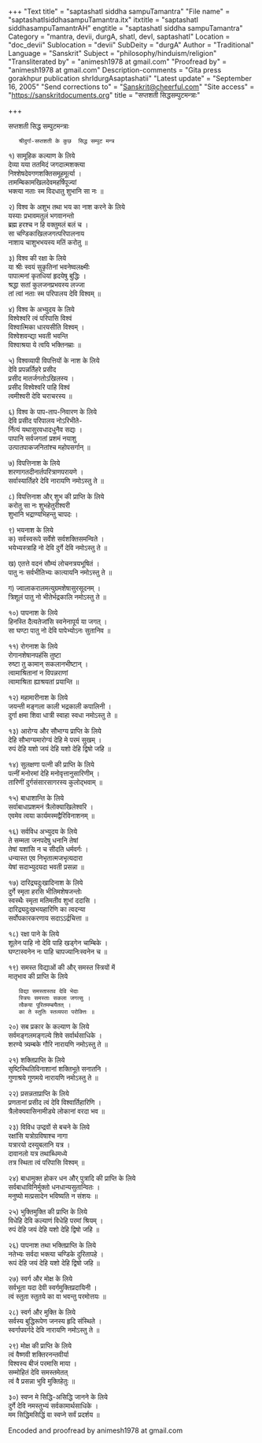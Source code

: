 +++
"Text title" = "saptashatI siddha sampuTamantra"
"File name" = "saptashatIsiddhasampuTamantra.itx"
itxtitle = "saptashatI siddhasampuTamantrAH"
engtitle = "saptashatI siddha sampuTamantra"
Category = "mantra, devii, durgA, shatI, devI, saptashatI"
Location = "doc_devii"
Sublocation = "devii"
SubDeity = "durgA"
Author = "Traditional"
Language = "Sanskrit"
Subject = "philosophy/hinduism/religion"
"Transliterated by" = "animesh1978 at gmail.com"
"Proofread by" = "animesh1978 at gmail.com"
Description-comments = "Gita press gorakhpur publication shrIdurgAsaptashatii"
"Latest update" = "September 16, 2005"
"Send corrections to" = "Sanskrit@cheerful.com"
"Site access" = "https://sanskritdocuments.org"
title = "सप्तशती सिद्धसम्पुटमन्त्राः"

+++
  
 सप्तशती सिद्ध सम्पुटमन्त्राः   
  
       श्रीदुर्गा-सप्तशती के कुछ  सिद्ध सम्पुट मन्त्र  
  
१) सामूहिक कल्याण के लिये  
       देव्या यया ततमिदं जगदात्मशक्त्या  
       निश्शेषदेवगणशक्तिसमूहमूर्त्या ।  
       तामम्बिकामखिलदेवमहर्षिपूज्यां  
       भक्त्या नताः स्म विदधातु शुभानि सा नः ॥  
  
२) विश्व के अशुभ तथा भय का नाश करने के लिये  
       यस्याः प्रभावमतुलं भगवानन्तो  
       ब्रह्म हरश्च न हि वक्तुमलं बलं च ।  
       सा चण्डिकाखिलजगत्परिपालनाय  
       नाशाय चाशुभभयस्य मतिं करोतु ॥  
  
३) विश्व की रक्षा के लिये  
       या श्रीः स्वयं सुकृतिनां भवनेष्वलक्ष्मीः  
       पापात्मनां कृतधियां हृदयेषु बुद्धिः ।  
       श्रद्धा सतां कुलजनप्रभवस्य लज्जा  
       तां त्वां नताः स्म परिपालय देवि विश्वम् ॥  
  
४) विश्व के अभ्युदय के लिये  
       विश्वेश्वरि त्वं परिपासि विश्वं  
       विश्वात्मिका धारयसीति विश्वम् ।  
       विश्वेशवन्द्या भवती भवन्ति  
       विश्वाश्रया ये त्वयि भक्तिनम्राः ॥  
  
५) विश्वव्यापी विपत्तियों के नाश के लिये  
       देवि प्रपन्नर्तिहरे प्रसीद  
       प्रसीद मातर्जगतोऽखिलस्य ।  
       प्रसीद विश्वेश्वरि पाहि विश्वं  
       त्वमीश्वरी देवि चराचरस्य ॥  
  
६) विश्व के पाप-ताप-निवारण के लिये  
       देवि प्रसीद परिपालय नोऽरिभीते-  
       र्नित्यं यथासुरवधादधुनैव सद्यः ।  
       पापानि सर्वजगतां प्रशमं नयाशु  
       उत्पातपाकजनितांश्च महोपसर्गान् ॥  
  
७) विपत्तिनाश के लिये  
       शरणागतदीनार्तपरित्राणपरायणे ।  
       सर्वास्यार्तिहरे देवि नारायणि नमोऽस्तु ते ॥  
  
८) विपत्तिनाश और् शुभ की प्राप्ति के लिये  
       करोतु सा नः शुभहेतुरीश्वरी  
       शुभानि भद्राण्यभिहन्तु चापदः ।  
  
९) भयनाश के लिये  
क) सर्वस्वरूपे सर्वेशे सर्वशक्तिसमन्विते ।  
       भयेभ्यस्त्राहि नो देवि दुर्गे देवि नमोऽस्तु ते ॥  
  
ख) एतत्ते वदनं सौम्यं लोचनत्रयभूषितं ।  
       पातु नः सर्वभीतिभ्यः कात्यायनि नमोऽस्तु ते ॥  
  
ग) ज्वालाकरालमत्युग्रमशेषासुरसूदनम् ।  
       त्रिशूलं पातु नो भीतेर्भद्रकालि नमोऽस्तु ते ॥  
  
१०) पापनाश के लिये  
       हिनस्ति दैत्यतेजांसि स्वनेनापूर्य या जगत् ।  
       सा घण्टा पातु नो देवि पापेभ्योऽनः सुतानिव ॥  
  
११) रोगनाश के लिये  
       रोगानशेषानपहंसि तुष्टा  
       रुष्टा तु कामान् सकलानभीष्टान् ।  
       त्वामाश्रितानां न विपन्नराणां  
       त्वामाश्रिता ह्याश्रयतां प्रयान्ति ॥  
  
१२) महामारीनाश के लिये  
       जयन्ती मङ्गला काली भद्रकाली कपालिनी ।  
       दुर्गा क्षमा शिवा धात्री स्वाहा स्वधा नमोऽस्तु ते ॥  
  
१३) आरोग्य और सौभाग्य प्राप्ति के लिये  
       देहि सौभाग्यमारोग्यं देहि मे परमं सुखम् ।  
       रुपं देहि यशो जयं देहि यशो देहि द्विषो जहि ॥  
  
१४) सुलक्षणा पत्नी की प्राप्ति के लिये  
       पत्नीं मनोरमां देहि मनोवृत्तानुसारिणीम् ।  
       तारिणीं दुर्गसंसारसागरस्य कुलोद्भवाम् ॥  
  
१५) बाधाशान्ति के लिये  
       सर्वाबाधाप्रशमनं त्रैलोक्याखिलेश्वरि ।  
       एवमेव त्वया कार्यमस्मद्वैरिविनाशनम् ॥  
  
१६) सर्वविध अभ्युदय के लिये  
       ते सम्मता जनपदेषु धनानि तेषां  
       तेषां यशांसि न च सीदति धर्मवर्गः ।  
       धन्यास्त एव निभृतात्मजभृत्यदारा  
       येषां सदाभ्युदयदा भवती प्रसन्ना ॥  
  
१७) दारिद्र्यदुःखादिनाश के लिये  
       दुर्गे स्मृता हरसि भीतिमशेषजन्तोः  
       स्वस्थैः स्मृता मतिमतीव शुभां ददासि ।  
       दारिद्र्यदुःखभयहारिणि का त्वदन्या  
       सर्वोपकारकरणाय सदाऽऽर्द्रचित्ता ॥  
  
१८) रक्षा पाने के लिये  
       शूलेन पाहि नो देवि पाहि खड्गेन चाम्बिके ।  
       घण्टास्वनेन नः पाहि चापज्यानिःस्वनेन च ॥  
  
१९) समस्त विद्याओं की और् समस्त स्त्रियों में  
       मातृभाव की प्राप्ति के लिये  
  
       विद्या समस्तास्तव देवि भेदाः  
       स्त्रियः समस्ताः सकला जगत्सु ।  
       त्वैकया पूरितमम्बयैतत् ।  
       का ते स्तुतिः स्तव्यपरा परोक्त्तिः ॥  
  
२०) सब प्रकार के कल्याण के लिये  
       सर्वमङ्गलमङ्गल्ये शिवे सर्वार्थसाधिके ।  
       शरण्ये त्र्यम्बके गौरि नारायणि नमोऽस्तु ते ॥  
  
२१) शक्तिप्राप्ति के लिये  
       सृष्टिस्थितिविनाशानां शक्तिभूते सनातनि ।  
       गुणाश्रये गुणमये नारायणि नमोऽस्तु ते ॥  
  
२२) प्रसन्नताप्राप्ति के लिये  
       प्रणतानां प्रसीद त्वं देवि विश्वार्तिहारिणि ।  
       त्रैलोक्यवासिनामीड्ये लोकानां वरदा भव ॥  
  
२३) विविध उप्द्रवों से बचने के लिये  
       रक्षांसि यत्रोग्रविषाश्च नागा  
       यत्रारयो दस्युबलानि यत्र ।  
       दावानलो यत्र तथाब्धिमध्ये  
       तत्र स्थिता त्वं परिपासि विश्वम् ॥  
  
२४) बाधामुक्त होकर धन और् पुत्रादि की प्राप्ति के लिये  
       सर्वबाधाविनिर्मुक्तो धनधान्यसुतान्वितः ।  
       मनुष्यो मत्प्रसादेन भविष्यति न संशयः ॥  
  
२५) भुक्तिमुक्ति की प्राप्ति के लिये  
       विधेहि देवि कल्याणं विधेहि परमां श्रियम् ।  
       रुपं देहि जयं देहि यशो देहि द्विषो जहि ॥  
  
२६) पापनाश तथा भक्तिप्राप्ति के लिये  
       नतेभ्यः सर्वदा भक्त्या चण्डिके दुरितापहे ।  
       रूपं देहि जयं देहि यशो देहि द्विषो जहि ॥  
  
२७) स्वर्ग और मोक्ष के लिये  
       सर्वभूता यदा देवी स्वर्गमुक्तिप्रदायिनी ।  
       त्वं स्तुता स्तुतये का वा भवन्तु परमोत्तयः ॥  
  
२८) स्वर्ग और मुक्ति के लिये  
       सर्वस्य बुद्धिरूपेण जनस्य हृदि संस्थिते ।  
       स्वर्गापवर्गदे देवि नारायणि नमोऽस्तु ते ॥  
  
२९) मोक्ष की प्राप्ति के लिये  
       त्वं वैष्णवी शक्तिरनन्तवीर्या  
       विश्वस्य बीजं परमासि माया ।  
       सम्मोहितं देवि समस्तमेतत्  
       त्वं वै प्रसन्ना भुवि मुक्तिहेतुः ॥  
  
३०) स्वप्न मे सिद्धि-असिद्धि जानने के लिये  
       दुर्गे देवि नमस्तुभ्यं सर्वकामार्थसाधिके ।  
       मम सिद्धिमसिद्धिं वा स्वप्ने सर्वं प्रदर्शय ॥  
  
  
Encoded and proofread by animesh1978 at gmail.com  
  

